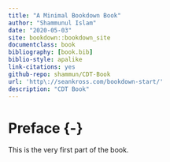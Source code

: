 ```yaml
--- 
title: "A Minimal Bookdown Book"
author: "Shammunul Islam"
date: "2020-05-03"
site: bookdown::bookdown_site
documentclass: book
bibliography: [book.bib]
biblio-style: apalike
link-citations: yes
github-repo: shammun/CDT-Book
url: 'http\://seankross.com/bookdown-start/'
description: "CDT Book"
---
```


# Preface {-}

This is the very first part of the book.
